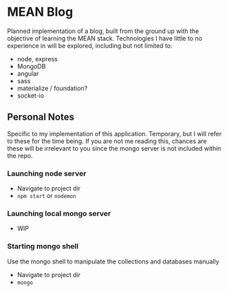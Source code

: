 # MEAN Blog
Planned implementation of a blog, built from the ground up with the objective
of learning the MEAN stack. Technologies I have little to no experience in will
be explored, including but not limited to:

* node, express
* MongoDB
* angular
* sass
* materialize / foundation?
* socket-io

## Personal Notes
Specific to my implementation of this application. Temporary, but I will refer
to these for the time being. If you are not me reading this, chances are
these will be irrelevant to you since the mongo server is not included within
the repo.

### Launching node server
* Navigate to project dir
* `npm start` or `nodemon`

### Launching local mongo server
* WIP

### Starting mongo shell
Use the mongo shell to manipulate the collections and databases manually

* Navigate to project dir
* `mongo`

